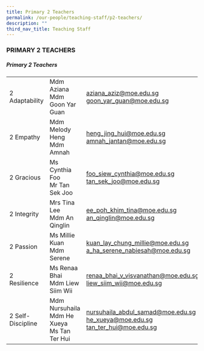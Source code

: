 ```yaml
---
title: Primary 2 Teachers
permalink: /our-people/teaching-staff/p2-teachers/
description: ""
third_nav_title: Teaching Staff
---
```

### PRIMARY 2 TEACHERS

##### Primary 2 Teachers

|  	|  	|  	|
|---	|---	|---	|
| 2 Adaptability 	| Mdm Aziana<br>Mdm Goon Yar Guan 	| [aziana\_aziz@moe.edu.sg](mailto:aziana_aziz@moe.edu.sg)<br>[goon\_yar\_guan@moe.edu.sg](mailto:goon_yar_guan@moe.edu.sg) 	|
| 2 Empathy 	| Mdm Melody Heng<br>Mdm Amnah 	| [heng\_jing\_hui@moe.edu.sg](mailto:heng_jing_hui@moe.edu.sg)   <br>[amnah\_jantan@moe.edu.sg](mailto:amnah_jantan@moe.edu.sg)	|
| 2 Gracious 	| Ms Cynthia Foo<br>Mr Tan Sek Joo 	| [foo\_siew\_cynthia@moe.edu.sg](mailto:foo_siew_cynthia@moe.edu.sg)<br>[tan\_sek\_joo@moe.edu.sg](mailto:tan_sek_joo@moe.edu.sg) 	|
| 2 Integrity 	| Mrs Tina Lee<br>Mdm An Qinglin 	| [ee\_poh\_khim\_tina@moe.edu.sg](mailto:ee_poh_khim_tina@moe.edu.sg)  <br>[an\_qinglin@moe.edu.sg](mailto:an_qinglin@moe.edu.sg)	|
| 2 Passion 	| Ms Millie Kuan<br>Mdm Serene 	| [kuan\_lay\_chung\_millie@moe.edu.sg](mailto:kuan_lay_chung_millie@moe.edu.sg) <br>[a\_ha\_serene\_nabiesah@moe.edu.sg](mailto:a_ha_serene_nabiesah@moe.edu.sg)	|
| 2 Resilience 	| Ms Renaa Bhai<br>Mdm Liew Siim Wii 	| [renaa\_bhai\_v\_visvanathan@moe.edu.sg](mailto:renaa_bhai_v_visvanathan@moe.edu.sg)<br>[liew\_siim\_wii@moe.edu.sg](mailto:liew_siim_wii@moe.edu.sg)	|
| 2 Self-Discipline 	| Mdm Nursuhaila<br>Mdm He Xueya<br>Ms Tan Ter Hui  	| [nursuhaila\_abdul\_samad@moe.edu.sg](mailto:nursuhaila_abdul_samad@moe.edu.sg) <br>[he\_xueya@moe.edu.sg](mailto:he_xueya@moe.edu.sg)  <br>[tan\_ter\_hui@moe.edu.sg](mailto:tan_ter_hui@moe.edu.sg) 	|